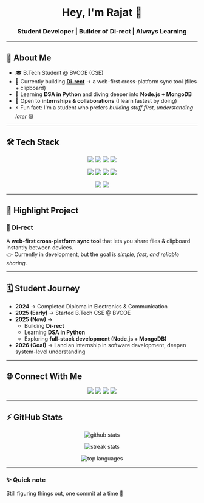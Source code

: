 <!-- Banner / Header -->
<h1 align="center">Hey, I'm Rajat 👋</h1>
<h3 align="center">Student Developer | Builder of Di-rect | Always Learning</h3>

---

## 🚀 About Me
- 🎓 B.Tech Student @ BVCOE (CSE)  
- 🔭 Currently building **[Di-rect](#)** → a web-first cross-platform sync tool (files + clipboard)  
- 🌱 Learning **DSA in Python** and diving deeper into **Node.js + MongoDB**  
- 💼 Open to **internships & collaborations** (I learn fastest by doing)  
- ⚡ Fun fact: I'm a student who prefers *building stuff first, understanding later* 😅  

---

## 🛠️ Tech Stack
<p align="center">
  <!-- Languages -->
  <img src="https://img.shields.io/badge/Python-3776AB?style=for-the-badge&logo=python&logoColor=white" />
  <img src="https://img.shields.io/badge/C-00599C?style=for-the-badge&logo=c&logoColor=white" />
  <img src="https://img.shields.io/badge/C++-00599C?style=for-the-badge&logo=cplusplus&logoColor=white" />
  <img src="https://img.shields.io/badge/JavaScript-F7DF1E?style=for-the-badge&logo=javascript&logoColor=black" />
</p>

<p align="center">
  <!-- Frameworks & Tools -->
  <img src="https://img.shields.io/badge/Node.js-339933?style=for-the-badge&logo=node.js&logoColor=white" />
  <img src="https://img.shields.io/badge/Express.js-000000?style=for-the-badge&logo=express&logoColor=white" />
  <img src="https://img.shields.io/badge/MongoDB-4EA94B?style=for-the-badge&logo=mongodb&logoColor=white" />
  <img src="https://img.shields.io/badge/Git-F05032?style=for-the-badge&logo=git&logoColor=white" />
</p>

<p align="center">
  <!-- Frontend -->
  <img src="https://img.shields.io/badge/HTML5-E34F26?style=for-the-badge&logo=html5&logoColor=white" />
  <img src="https://img.shields.io/badge/CSS3-1572B6?style=for-the-badge&logo=css3&logoColor=white" />
</p>

---

## 📌 Highlight Project
### 🔹 Di-rect
A **web-first cross-platform sync tool** that lets you share files & clipboard instantly between devices.  
👉 Currently in development, but the goal is *simple, fast, and reliable sharing*.  

---

## 🗓️ Student Journey
- **2024** → Completed Diploma in Electronics & Communication  
- **2025 (Early)** → Started B.Tech CSE @ BVCOE  
- **2025 (Now)** →  
   - Building **Di-rect**  
   - Learning **DSA in Python**  
   - Exploring **full-stack development (Node.js + MongoDB)**  
- **2026 (Goal)** → Land an internship in software development, deepen system-level understanding  

---

## 🌐 Connect With Me
<p align="center">
  <a href="https://www.linkedin.com/in/rajatnath-mishra-411499276/"><img src="https://img.shields.io/badge/LinkedIn-0077B5?style=for-the-badge&logo=linkedin&logoColor=white"/></a>
  <a href="https://x.com/RajatnathMishra"><img src="https://img.shields.io/badge/Twitter-1DA1F2?style=for-the-badge&logo=twitter&logoColor=white"/></a>
  <a href="https://www.instagram.com/_rajatnath_/"><img src="https://img.shields.io/badge/Instagram-E4405F?style=for-the-badge&logo=instagram&logoColor=white"/></a>
  <a href="mailto:rajat.mishra.dev@gmail.com"><img src="https://img.shields.io/badge/Email-D14836?style=for-the-badge&logo=gmail&logoColor=white"/></a>
</p>

---

## ⚡ GitHub Stats
<p align="center">
  <img src="https://github-readme-stats.vercel.app/api?username=rajatnathmishra&show_icons=true&theme=tokyonight" alt="github stats" />
</p>

<p align="center">
  <img src="https://github-readme-streak-stats.herokuapp.com/?user=rajatnathmishra&theme=tokyonight" alt="streak stats" />
</p>

<p align="center">
  <img src="https://github-readme-stats.vercel.app/api/top-langs/?username=rajatnathmishra&layout=compact&theme=tokyonight" alt="top languages" />
</p>

---

### ✨ Quick note
Still figuring things out, one commit at a time 🚀  
